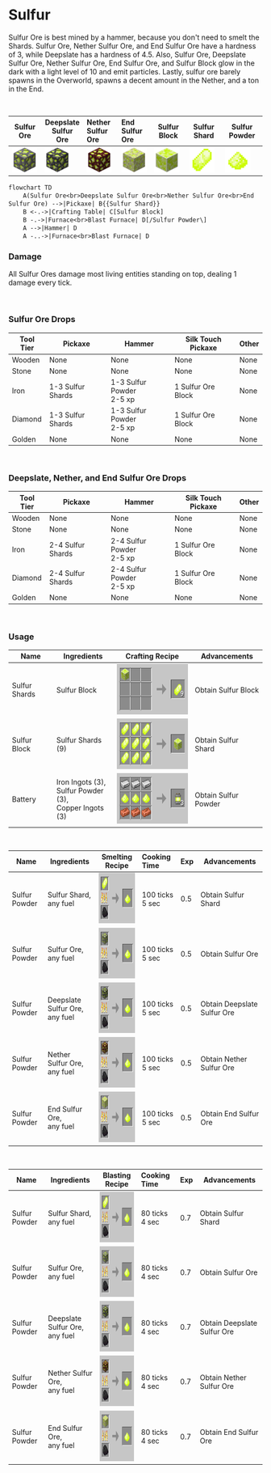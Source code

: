 # Sulfur

Sulfur Ore is best mined by a hammer, because you don't need to smelt the Shards.
Sulfur Ore, Nether Sulfur Ore, and End Sulfur Ore have a hardness of 3, 
while Deepslate has a hardness of 4.5.
Also, Sulfur Ore,  Deepslate Sulfur Ore, Nether Sulfur Ore, End Sulfur Ore, 
and Sulfur Block glow in the dark with a light level of 10 and emit particles.
Lastly, sulfur ore barely spawns in the Overworld, spawns a decent amount in the Nether, and a ton in the End.

<br>

| Sulfur Ore                                                               | Deepslate <br>Sulfur Ore                                                                     | Nether <br>Sulfur Ore                                                                  | End <br>Sulfur Ore                                                               | Sulfur Block                                                                 | Sulfur Shard                                                                  | Sulfur Powder                                                                   |
|--------------------------------------------------------------------------|----------------------------------------------------------------------------------------------|:---------------------------------------------------------------------------------------|:---------------------------------------------------------------------------------|------------------------------------------------------------------------------|-------------------------------------------------------------------------------|---------------------------------------------------------------------------------|
| <img src="./img/sulfur_ore.png" alt="Sulfur Ore" height="50" width="50"> | <img src="./img/deepslate_sulfur_ore.png" alt="Deepslate Sulfur Ore" height="50" width="50"> | <img src="./img/nether_sulfur_ore.png" alt="Nether Sulfur Ore" height="50" width="50"> | <img src="./img/end_sulfur_ore.png" alt="End Sulfur Ore" height="50" width="50"> | <img src="./img/sulfur_block.png" alt="Sulfur Block" height="50" width="50"> | <img src="./img/sulfur_shard1.png" alt="Sulfur Shard" height="50" width="50"> | <img src="./img/sulfur_powder1.png" alt="Sulfur Powder" height="50" width="50"> |


```mermaid
flowchart TD
    A(Sulfur Ore<br>Deepslate Sulfur Ore<br>Nether Sulfur Ore<br>End Sulfur Ore) -->|Pickaxe| B{{Sulfur Shard}}
    B <-.->|Crafting Table| C[Sulfur Block]
    B -.->|Furnace<br>Blast Furnace| D[/Sulfur Powder\]
    A -->|Hammer| D
    A -..->|Furnace<br>Blast Furnace| D
```

### Damage 

All Sulfur Ores damage most living entities standing on top, dealing 1 damage every tick.

<br>

### Sulfur Ore Drops

| Tool Tier | Pickaxe           | Hammer                       | Silk Touch Pickaxe  | Other |
|-----------|-------------------|------------------------------|---------------------|-------|
| Wooden    | None              | None                         | None                | None  |
| Stone     | None              | None                         | None                | None  |
| Iron      | 1-3 Sulfur Shards | 1-3 Sulfur Powder<br/>2-5 xp | 1 Sulfur Ore Block  | None  |
| Diamond   | 1-3 Sulfur Shards | 1-3 Sulfur Powder<br/>2-5 xp | 1 Sulfur Ore Block  | None  |
| Golden    | None              | None                         | None                | None  |

<br>

### Deepslate, Nether, and End Sulfur Ore Drops

| Tool Tier | Pickaxe           | Hammer                       | Silk Touch Pickaxe  | Other |
|-----------|-------------------|------------------------------|---------------------|-------|
| Wooden    | None              | None                         | None                | None  |
| Stone     | None              | None                         | None                | None  |
| Iron      | 2-4 Sulfur Shards | 2-4 Sulfur Powder<br/>2-5 xp | 1 Sulfur Ore Block  | None  |
| Diamond   | 2-4 Sulfur Shards | 2-4 Sulfur Powder<br/>2-5 xp | 1 Sulfur Ore Block  | None  |
| Golden    | None              | None                         | None                | None  |

<br>

### Usage

| Name          | Ingredients                                                     | Crafting Recipe                                                        | Advancements           |
|---------------|-----------------------------------------------------------------|------------------------------------------------------------------------|------------------------|
| Sulfur Shards | Sulfur Block                                                    | <img src="./img/recipe_sulfur_2.png" alt="Sulfur Recipe" height="100"> | Obtain Sulfur Block    |
| Sulfur Block  | Sulfur Shards (9)                                               | <img src="./img/recipe_sulfur_1.png" alt="Sulfur Recipe" height="100"> | Obtain Sulfur Shard    |
| Battery       | Iron Ingots (3),<br/> Sulfur Powder (3),<br/> Copper Ingots (3) | <img src="./img/recipe_sulfur_3.png" alt="Sulfur Recipe" height="100"> | Obtain Sulfur Powder   |

<br>

| Name          | Ingredients                        | Smelting Recipe                                                        | Cooking Time       | Exp | Advancements                |
|---------------|------------------------------------|------------------------------------------------------------------------|:-------------------|:----|-----------------------------|
| Sulfur Powder | Sulfur Shard, <br>any fuel         | <img src="./img/recipe_sulfur_4.png" alt="Sulfur Recipe" height="100"> | 100 ticks<br>5 sec | 0.5 | Obtain Sulfur Shard         |
| Sulfur Powder | Sulfur Ore, <br>any fuel           | <img src="./img/recipe_sulfur_5.png" alt="Sulfur Recipe" height="100"> | 100 ticks<br>5 sec | 0.5 | Obtain Sulfur Ore           |
| Sulfur Powder | Deepslate Sulfur Ore, <br>any fuel | <img src="./img/recipe_sulfur_6.png" alt="Sulfur Recipe" height="100"> | 100 ticks<br>5 sec | 0.5 | Obtain Deepslate Sulfur Ore |
| Sulfur Powder | Nether Sulfur Ore, <br>any fuel    | <img src="./img/recipe_sulfur_7.png" alt="Sulfur Recipe" height="100"> | 100 ticks<br>5 sec | 0.5 | Obtain Nether Sulfur Ore    |
| Sulfur Powder | End Sulfur Ore, <br>any fuel       | <img src="./img/recipe_sulfur_8.png" alt="Sulfur Recipe" height="100"> | 100 ticks<br>5 sec | 0.5 | Obtain End Sulfur Ore       |

<br>

| Name          | Ingredients                        | Blasting Recipe                                                        | Cooking Time      | Exp | Advancements                |
|---------------|------------------------------------|------------------------------------------------------------------------|:------------------|:----|-----------------------------|
| Sulfur Powder | Sulfur Shard, <br>any fuel         | <img src="./img/recipe_sulfur_4.png" alt="Sulfur Recipe" height="100"> | 80 ticks<br>4 sec | 0.7 | Obtain Sulfur Shard         |
| Sulfur Powder | Sulfur Ore, <br>any fuel           | <img src="./img/recipe_sulfur_5.png" alt="Sulfur Recipe" height="100"> | 80 ticks<br>4 sec | 0.7 | Obtain Sulfur Ore           |
| Sulfur Powder | Deepslate Sulfur Ore, <br>any fuel | <img src="./img/recipe_sulfur_6.png" alt="Sulfur Recipe" height="100"> | 80 ticks<br>4 sec | 0.7 | Obtain Deepslate Sulfur Ore |
| Sulfur Powder | Nether Sulfur Ore, <br>any fuel    | <img src="./img/recipe_sulfur_7.png" alt="Sulfur Recipe" height="100"> | 80 ticks<br>4 sec | 0.7 | Obtain Nether Sulfur Ore    |
| Sulfur Powder | End Sulfur Ore, <br>any fuel       | <img src="./img/recipe_sulfur_8.png" alt="Sulfur Recipe" height="100"> | 80 ticks<br>4 sec | 0.7 | Obtain End Sulfur Ore       |
